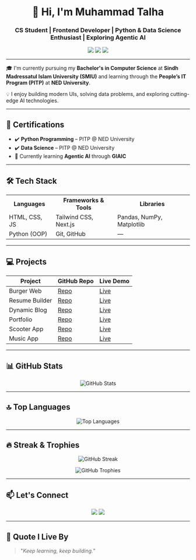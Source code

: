 <h1 align="center">👋 Hi, I'm Muhammad Talha</h1>
<h3 align="center">CS Student | Frontend Developer | Python & Data Science Enthusiast | Exploring Agentic AI</h3>

<p align="center">
  <img src="https://img.shields.io/badge/University-SMIU-blue?style=flat-square&logo=academia&logoColor=white" />
  <img src="https://img.shields.io/badge/PITP-NED-orange?style=flat-square&logo=codeforces&logoColor=white" />
  <img src="https://img.shields.io/github/followers/M-Talha183?label=GitHub&style=social" />
</p>

---

🎓 I'm currently pursuing my **Bachelor's in Computer Science** at **Sindh Madressatul Islam University (SMIU)** and learning through the **People’s IT Program (PITP)** at **NED University**.

💡 I enjoy building modern UIs, solving data problems, and exploring cutting-edge AI technologies.

---

## 🚀 Certifications

- ✔️ **Python Programming** – PITP @ NED University  
- ✔️ **Data Science** – PITP @ NED University  
- 🧠 Currently learning **Agentic AI** through **GIAIC**

---

## 🛠️ Tech Stack

<table align="center">
  <tr>
    <th>Languages</th>
    <th>Frameworks & Tools</th>
    <th>Libraries</th>
  </tr>
  <tr>
    <td>HTML, CSS, JS</td>
    <td>Tailwind CSS, Next.js</td>
    <td>Pandas, NumPy, Matplotlib</td>
  </tr>
  <tr>
    <td>Python (OOP)</td>
    <td>Git, GitHub</td>
    <td>—</td>
  </tr>
</table>

---

## 💻 Projects

| Project | GitHub Repo | Live Demo |
|---------|-------------|-----------|
| Burger Web | [Repo](https://github.com/M-Talha183/milestone-3-2-Burger-web) | [Live](https://milestone-3-2-burger-web.vercel.app/) |
| Resume Builder | [Repo](https://github.com/M-Talha183/resume-builder/tree/main/milestone1%262) | [Live](https://hackhtonmilestone-1-2.vercel.app/) |
| Dynamic Blog | [Repo](https://github.com/M-Talha183/milestone-3-1-dynamic-Blog) | [Live](https://milestone-3-1-dynamic-blog.vercel.app/) |
| Portfolio | [Repo](https://github.com/M-Talha183/portfolioo) | [Live](https://portfolioo-jet-iota.vercel.app/) |
| Scooter App | [Repo](https://github.com/M-Talha183/scooter-nextjs) | [Live](https://scooter-nextjs.vercel.app/) |
| Music App | [Repo](https://github.com/M-Talha183/Music-Nextjs) | [Live](https://music-nextjs-sage.vercel.app/) |

---

## 📊 GitHub Stats

<p align="center">
  <img src="https://github-readme-stats.vercel.app/api?username=M-Talha183&show_icons=true&theme=github_dark&count_private=true&hide=prs" alt="GitHub Stats" />
</p>

---

## 🔝 Top Languages

<p align="center">
  <img src="https://github-readme-stats.vercel.app/api/top-langs/?username=M-Talha183&layout=compact&theme=github_dark&langs_count=8" alt="Top Languages" />
</p>

---

## 🔥 Streak & Trophies

<p align="center">
  <img src="https://streak-stats.demolab.com?user=M-Talha183&theme=dark&hide_border=false" alt="GitHub Streak" />
</p>

<p align="center">
  <img src="https://github-profile-trophy.vercel.app/?username=M-Talha183&theme=darkhub&no-bg=true&no-frame=true" alt="GitHub Trophies" />
</p>

---

## 📫 Let's Connect

<p align="center">
  <a href="https://www.linkedin.com/in/muhammad-talha-4b17522bb"><img src="https://img.shields.io/badge/LinkedIn-blue?style=for-the-badge&logo=linkedin&logoColor=white" /></a>
  <a href="https://github.com/M-Talha183"><img src="https://img.shields.io/badge/GitHub-000?style=for-the-badge&logo=github&logoColor=white" /></a>
</p>

---

## 💬 Quote I Live By

> "_Keep learning, keep building._"
